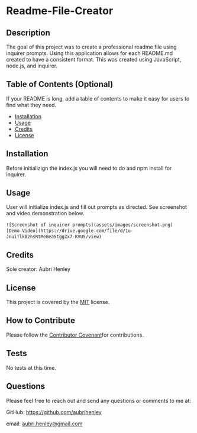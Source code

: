 # Readme-File-Creator

## Description
The goal of this project was to create a professional readme file using inquirer prompts. Using this application allows for each README.md created to have a consistent format.
This was created using JavaScript, node.js, and inquirer.

## Table of Contents (Optional)
If your README is long, add a table of contents to make it easy for users to find what they need.
- [Installation](#installation)
- [Usage](#usage)
- [Credits](#credits)
- [License](#license)

## Installation
Before initializign the index.js you will need to do and npm install for inquirer.

## Usage
User will initialize index.js and fill out prompts as directed. See screenshot and video demonstration below.

    ![Screenshot of inquirer prompts](assets/images/screenshot.png)
    [Demo Video](https://drive.google.com/file/d/1u-JnuiTlk82nsRtMeBea5tggZx7-KVU5/view)

## Credits
Sole creator: Aubri Henley

## License
This project is covered by the [MIT](https://choosealicense.com/licenses/mit/) license.

## How to Contribute
Please follow the [Contributor Covenant](https://www.contributor-covenant.org/)for contributions.

## Tests
No tests at this time.

## Questions
Please feel free to reach out and send any questions or comments to me at:

GitHub: https://github.com/aubrihenley

email: aubri.henley@gmail.com
